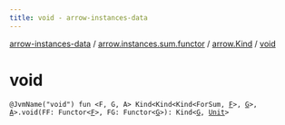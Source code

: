 ```yaml
---
title: void - arrow-instances-data
---
```


[arrow-instances-data](../../index.html) / [arrow.instances.sum.functor](../index.html) / [arrow.Kind](index.html) / [void](./void.html)

# void

`@JvmName("void") fun <F, G, A> Kind<Kind<Kind<ForSum, `[`F`](void.html#F)`>, `[`G`](void.html#G)`>, `[`A`](void.html#A)`>.void(FF: Functor<`[`F`](void.html#F)`>, FG: Functor<`[`G`](void.html#G)`>): Kind<`[`G`](void.html#G)`, `[`Unit`](https://kotlinlang.org/api/latest/jvm/stdlib/kotlin/-unit/index.html)`>`